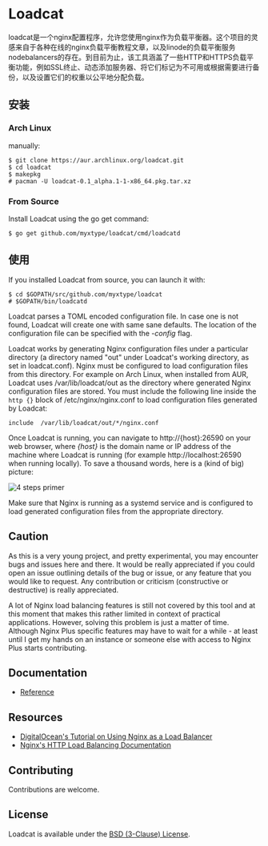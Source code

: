 # Loadcat

loadcat是一个nginx配置程序，允许您使用nginx作为负载平衡器。这个项目的灵感来自于各种在线的nginx负载平衡教程文章，以及linode的负载平衡服务nodebalancers的存在。到目前为止，该工具涵盖了一些HTTP和HTTPS负载平衡功能，例如SSL终止、动态添加服务器、将它们标记为不可用或根据需要进行备份，以及设置它们的权重以公平地分配负载。

## 安装

### Arch Linux

manually:

~~~
$ git clone https://aur.archlinux.org/loadcat.git
$ cd loadcat
$ makepkg
# pacman -U loadcat-0.1_alpha.1-1-x86_64.pkg.tar.xz
~~~

### From Source

Install Loadcat using the go get command:

```
$ go get github.com/myxtype/loadcat/cmd/loadcatd
```

## 使用

If you installed Loadcat from source, you can launch it with:

```
$ cd $GOPATH/src/github.com/myxtype/loadcat
# $GOPATH/bin/loadcatd
```

Loadcat parses a TOML encoded configuration file. In case one is not found, Loadcat will create one with same sane defaults. The location of the configuration file can be specified with the _-config_ flag.

Loadcat works by generating Nginx configuration files under a particular directory (a directory named "out" under Loadcat's working directory, as set in loadcat.conf). Nginx must be configured to load configuration files from this directory. For example on Arch Linux, when installed from AUR, Loadcat uses /var/lib/loadcat/out as the directory where generated Nginx configuration files are stored. You must include the following line inside the `http {}` block of /etc/nginx/nginx.conf to load configuration files generated by Loadcat:

```
include  /var/lib/loadcat/out/*/nginx.conf
```

Once Loadcat is running, you can navigate to http://{host}:26590 on your web browser, where _{host}_ is the domain name or IP address of the machine where Loadcat is running (for example http://localhost:26590 when running locally). To save a thousand words, here is a (kind of big) picture:

![4 steps primer](http://i.imgur.com/7l6zN5n.png)

Make sure that Nginx is running as a systemd service and is configured to load generated configuration files from the appropriate directory.

## Caution

As this is a very young project, and pretty experimental, you may encounter bugs and issues here and there. It would be really appreciated if you could open an issue outlining details of the bug or issue, or any feature that you would like to request. Any contribution or criticism (constructive or destructive) is really appreciated.

A lot of Nginx load balancing features is still not covered by this tool and at this moment that makes this rather limited in context of practical applications. However, solving this problem is just a matter of time. Although Nginx Plus specific features may have to wait for a while - at least until I get my hands on an instance or someone else with access to Nginx Plus starts contributing.

## Documentation

- [Reference](http://godoc.org/github.com/hjr265/loadcat)

## Resources

- [DigitalOcean's Tutorial on Using Nginx as a Load Balancer](https://www.digitalocean.com/community/tutorials/how-to-set-up-nginx-load-balancing)
- [Nginx's HTTP Load Balancing Documentation](http://nginx.org/en/docs/http/load_balancing.html)

## Contributing

Contributions are welcome.

## License

Loadcat is available under the [BSD (3-Clause) License](http://opensource.org/licenses/BSD-3-Clause).

